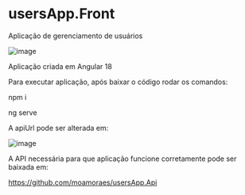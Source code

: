 # usersApp.Front
 Aplicação de gerenciamento de usuários

 ![image](https://github.com/user-attachments/assets/50e04f1b-c770-452f-a5fe-ed259e755cbe)

Aplicação criada em Angular 18

Para executar aplicação, após baixar o código rodar os comandos:

npm i

ng serve

A apiUrl pode ser alterada em:

![image](https://github.com/user-attachments/assets/facec4d4-d358-4567-8896-a618215dfdb9)

A API necessária para que aplicação funcione corretamente pode ser baixada em:

https://github.com/moamoraes/usersApp.Api
